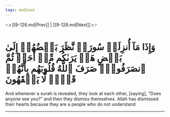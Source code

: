 ```yaml
---
tags: medinan
---
```


👈 [[9-126.md|Prev]] | [[9-128.md|Next]] 👉

# وَإِذَا مَآ أُنزِلَتۡ سُورَةٞ نَّظَرَ بَعۡضُهُمۡ إِلَىٰ بَعۡضٍ هَلۡ يَرَىٰكُم مِّنۡ أَحَدٖ ثُمَّ ٱنصَرَفُواْۚ صَرَفَ ٱللَّهُ قُلُوبَهُم بِأَنَّهُمۡ قَوۡمٞ لَّا يَفۡقَهُونَ

And whenever a surah is revealed, they look at each other, [saying], "Does anyone see you?" and then they dismiss themselves. Allah has dismissed their hearts because they are a people who do not understand

---


